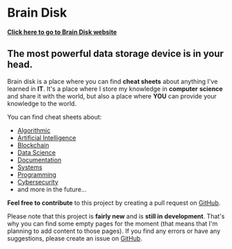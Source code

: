 # Brain Disk

[**Click here to go to Brain Disk website**](https://opixelum.gitbook.io/brain-disk)

## **The most powerful data storage device is in your head.**

Brain disk is a place where you can find **cheat sheets** about anything I've
learned in **IT**. It's a place where I store my knowledge in **computer**
**science** and share it with the world, but also a place where **YOU** can
provide your knowledge to the world.

You can find cheat sheets about:

- [Algorithmic](docs/algorithmic)
- [Artificial Intelligence](docs/ai)
- [Blockchain](docs/blockchain)
- [Data Science](docs/data-science)
- [Documentation](docs/documentation)
- [Systems](docs/systems)
- [Programming](docs/programming)
- [Cybersecurity](docs/cybersecurity)
- and more in the future...

**Feel free to contribute** to this project by creating a pull request on
[GitHub](https://github.com/opixelum/brain-disk).

Please note that this project is **fairly new** and is **still in**
**development**. That's why you can find some empty pages for the moment (that
means that I'm planning to add content to those pages). If you find any errors
or have any suggestions, please create an issue on
[GitHub](https://github.com/opixelum/brain-disk/issues/new).
